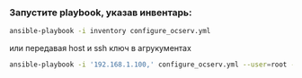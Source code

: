 ### Запустите playbook, указав инвентарь:

```bash
ansible-playbook -i inventory configure_ocserv.yml
```
или передавая host и ssh ключ в агрукументах
```bash
ansible-playbook -i '192.168.1.100,' configure_ocserv.yml --user=root --private-key=~/.ssh/id_ed25519
```
